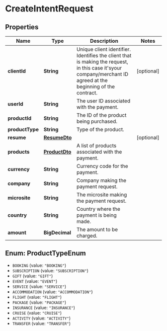# CreateIntentRequest

## Properties
Name | Type | Description | Notes
------------ | ------------- | ------------- | -------------
**clientId** | **String** | Unique client identifier. Identifies the client that is making the request, in this case it&#x27;syour company/merchant ID agreed at the beginning of the contract. | [optional] 
**userId** | **String** | The user ID associated with the payment. | 
**productId** | **String** | The ID of the product being purchased. | 
**productType** | **String** | Type of the product. | 
**resume** | [**ResumeDto**](ResumeDto.md) |  | [optional] 
**products** | [**ProductDto**](ProductDto.md) | A list of products associated with the payment. | 
**currency** | **String** | Currency code for the payment. | 
**company** | **String** | Company making the payment request. | 
**microsite** | **String** | The microsite making the payment request. | 
**country** | **String** | Country where the payment is being made. | 
**amount** | **BigDecimal** | The amount to be charged. | 

<a name="ProductTypeEnum"></a>
## Enum: ProductTypeEnum

* `BOOKING` (value: `"BOOKING"`)
* `SUBSCRIPTION` (value: `"SUBSCRIPTION"`)
* `GIFT` (value: `"GIFT"`)
* `EVENT` (value: `"EVENT"`)
* `SERVICE` (value: `"SERVICE"`)
* `ACCOMMODATION` (value: `"ACCOMMODATION"`)
* `FLIGHT` (value: `"FLIGHT"`)
* `PACKAGE` (value: `"PACKAGE"`)
* `INSURANCE` (value: `"INSURANCE"`)
* `CRUISE` (value: `"CRUISE"`)
* `ACTIVITY` (value: `"ACTIVITY"`)
* `TRANSFER` (value: `"TRANSFER"`)

